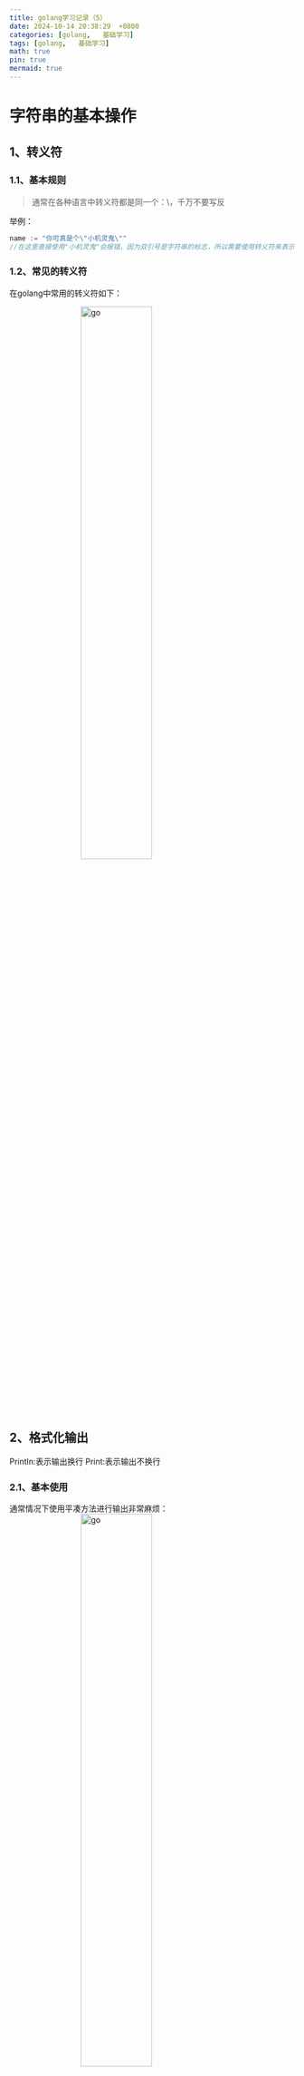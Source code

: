 ```yaml
---
title: golang学习记录（5）
date: 2024-10-14 20:38:29  +0800
categories: [golang,   基础学习]
tags: [golang,   基础学习]
math: true
pin: true
mermaid: true
---
```


# 字符串的基本操作

## 1、转义符

### 1.1、基本规则

> 通常在各种语言中转义符都是同一个：\，千万不要写反

举例：
```go
name := "你可真是个\"小机灵鬼\""
//在这里直接使用"小机灵鬼"会报错，因为双引号是字符串的标志，所以需要使用转义符来表示引号：\"
```
### 1.2、常见的转义符

在golang中常用的转义符如下：

<img src="/assets/images/go/学习记录（5）/1.png" alt="go" style="width: 50%; height: auto; display: block; margin-left: auto; margin-right: auto;">

## 2、格式化输出

Println:表示输出换行
Print:表示输出不换行
### 2.1、基本使用

通常情况下使用平凑方法进行输出非常麻烦：
<img src="/assets/images/go/学习记录（5）/2.png" alt="go" style="width: 50%; height: auto; display: block; margin-left: auto; margin-right: auto;">

使用格式化输出的方法--Printf:
```go
fmt.Printf("用户名：%s， 年龄：%d，地址：%s， 电话：%s\r\n",username, age, address, mobile )
```

### 2.2、优缺点

优点：易读易维护

缺点：性能相对较低

### 2.3、进阶

#### 2.3.1、缺省格式和类型

<img src="/assets/images/go/学习记录（5）/3.png" alt="go" style="width: 50%; height: auto; display: block; margin-left: auto; margin-right: auto;">

#### 2.3.2、整形

<img src="/assets/images/go/学习记录（5）/4.png" alt="go" style="width: 50%; height: auto; display: block; margin-left: auto; margin-right: auto;">

#### 2.3.3、字符

<img src="/assets/images/go/学习记录（5）/5.png" alt="go" style="width: 50%; height: auto; display: block; margin-left: auto; margin-right: auto;">

#### 2.3.4、字符串

<img src="/assets/images/go/学习记录（5）/7.png" alt="go" style="width: 50%; height: auto; display: block; margin-left: auto; margin-right: auto;">

#### 2.3.5、浮点数

<img src="/assets/images/go/学习记录（5）/6.png" alt="go" style="width: 50%; height: auto; display: block; margin-left: auto; margin-right: auto;">

## 3、字符串操作常用方法

### 3.1、计算字符串的长度
计算字符串的长度也有很多种情况

#### 3.1.1、只有英文和数字
```go
name := "hello world"
fmt.Println(len(name))
```

#### 3.1.2、字符串中包含中文
```go
name := "hello 世界"
bytes := []byte(name)
fmt.Println(len(bytes))
```

### 3.2、高性能字符串拼接

#### 3.2.1、使用+号

```go
username := "user" + "name"
```

#### 3.2.2、在输出的时候通过格式化输出

```go
fmt.Printf("用户名：%s， 年龄：%d，地址：%s， 电话：%s\r\n",username, age, address, mobile )

```

#### 3.2.3、使用strings.Builder

> 这是一种高性能的方式

```go
var builder strings.Builder
builder.WriteString("hello")
builder.WriteString("world")
result := builder.String()
fmt.Println(result)
```

### 3.3、字符串的比较

```go
//等于
a := "hello"
b := "hello"
fmt.Println(a == b)

//不等于
a = "hello"
b = "world"
fmt.Println(a != b)

//大于
a = "hello"
b = "world"
fmt.Println(a > b)

//小于
a = "hello"
b = "world"
fmt.Println(a < b)

//大于等于
//小于等于
//……
```

### 3.4、strings包里常用的方法

#### 3.4.1、关于包的导入

```go
import {
	"fmt"
	"strings"
}
```

#### 3.4.2、常用方法

(1)、是否包含指定字符串

```go
strings.Contains("hello world", "world")
```

(2)、字符串的长度

```go
name := "hello world"
len(name)
```

(3)、查询字串出现的次数

```go
strings.Count("hello world", "l")
```

(4)、分割字符串

```go
//以空格为分隔符进行分割
strings.Split("hello world", " ")
```

(5)、字符串是否包含前后缀

```go
//前缀
strings.HasPrefix("hello world", "he")

//后缀
strings.HasSuffix("hello world", "ld")
```

(6)、查询字串出现的位置

```go
//英文
strings.Index("hello world", "lo")
```

(7)、字串替换

```go
//把字符串里的所有l替换成a，替换前2个
//-1表示全部替换
strings.Replace("hello world", "l", "a", 2)
```

(8)、大小写转换

```go
//全转成小写
strings.ToLower("HELLO WORLD")

//全转成大写
strings.ToUpper("hello world")
```

(9)、去掉特殊字符

```go
//去掉左右两边指定的字符，指定的字符可以是多个，比如空格，#，*等
strings.Trim("#hello #world#", "#")
//得到的结果是：hello #world

//左边的特殊字符
strings.TrimLeft("#hello #world#", "#")
//得到的结果是：hello #world#

//右边的特殊字符
strings.TrimRight("#hello #world#", "#")
//得到的结果是：#hello #world
```

> 更多方法可以查看源码，在ide中点击显示的函数可以直接转换到源码